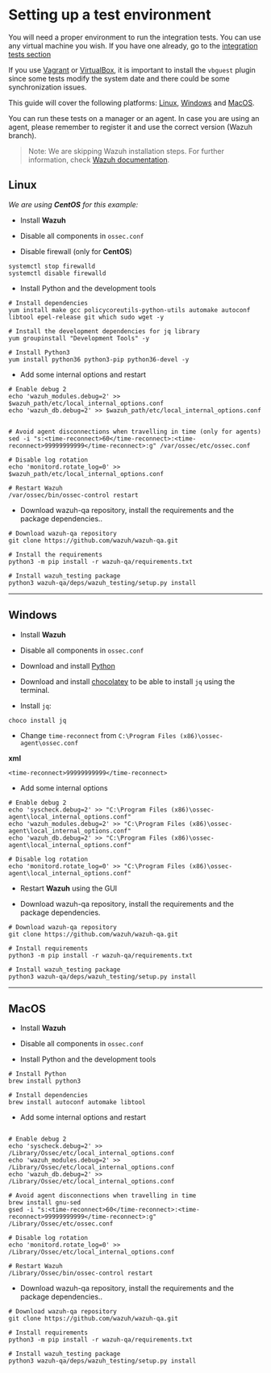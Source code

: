 # Setting up a test environment

You will need a proper environment to run the integration tests. You can use any virtual machine you wish. If you have 
one already, go to the [integration tests section](../)

If you use [Vagrant](https://www.vagrantup.com/downloads.html) or 
[VirtualBox](https://www.virtualbox.org/wiki/Downloads), it is important to install the `vbguest` plugin since some 
tests modify the system date and there could be some synchronization issues.

This guide will cover the following platforms: [Linux](#linux), [Windows](#windows) and [MacOS](#macos).

You can run these tests on a manager or an agent. In case you are using an agent, please remember to register it and 
use the correct version (Wazuh branch).

> Note: We are skipping Wazuh installation steps. For further information, check 
> [Wazuh documentation](https://documentation.wazuh.com/3.13/installation-guide/index.html).

## Linux

_We are using **CentOS** for this example:_

- Install **Wazuh**

- Disable all components in `ossec.conf`

- Disable firewall (only for **CentOS**)

```
systemctl stop firewalld
systemctl disable firewalld
```

- Install Python and the development tools

```
# Install dependencies
yum install make gcc policycoreutils-python-utils automake autoconf libtool epel-release git which sudo wget -y

# Install the development dependencies for jq library
yum groupinstall "Development Tools" -y

# Install Python3
yum install python36 python3-pip python36-devel -y
```

- Add some internal options and restart

```
# Enable debug 2
echo 'wazuh_modules.debug=2' >> $wazuh_path/etc/local_internal_options.conf
echo 'wazuh_db.debug=2' >> $wazuh_path/etc/local_internal_options.conf


# Avoid agent disconnections when travelling in time (only for agents)
sed -i "s:<time-reconnect>60</time-reconnect>:<time-reconnect>99999999999</time-reconnect>:g" /var/ossec/etc/ossec.conf

# Disable log rotation
echo 'monitord.rotate_log=0' >> $wazuh_path/etc/local_internal_options.conf

# Restart Wazuh
/var/ossec/bin/ossec-control restart
```

- Download wazuh-qa repository, install the requirements and the package dependencies..

```
# Download wazuh-qa repository
git clone https://github.com/wazuh/wazuh-qa.git

# Install the requirements
python3 -m pip install -r wazuh-qa/requirements.txt

# Install wazuh_testing package
python3 wazuh-qa/deps/wazuh_testing/setup.py install
```

-----------

## Windows

- Install **Wazuh**

- Disable all components in `ossec.conf`

- Download and install [Python](https://www.python.org/downloads/windows/)

- Download and install [chocolatey](https://chocolatey.org/docs/installation) to be able to 
  install `jq` using the terminal.

- Install `jq`:

```
choco install jq
```


- Change `time-reconnect` from `C:\Program Files (x86)\ossec-agent\ossec.conf`

__xml__
```
<time-reconnect>99999999999</time-reconnect>
```

- Add some internal options

```
# Enable debug 2
echo 'syscheck.debug=2' >> "C:\Program Files (x86)\ossec-agent\local_internal_options.conf"
echo 'wazuh_modules.debug=2' >> "C:\Program Files (x86)\ossec-agent\local_internal_options.conf"
echo 'wazuh_db.debug=2' >> "C:\Program Files (x86)\ossec-agent\local_internal_options.conf"

# Disable log rotation
echo 'monitord.rotate_log=0' >> "C:\Program Files (x86)\ossec-agent\local_internal_options.conf"
```

- Restart **Wazuh** using the GUI

- Download wazuh-qa repository, install the requirements and the package dependencies.

```
# Download wazuh-qa repository
git clone https://github.com/wazuh/wazuh-qa.git

# Install requirements
python3 -m pip install -r wazuh-qa/requirements.txt

# Install wazuh_testing package
python3 wazuh-qa/deps/wazuh_testing/setup.py install
```

-----------

## MacOS

- Install **Wazuh**

- Disable all components in `ossec.conf`

- Install Python and the development tools

```
# Install Python
brew install python3

# Install dependencies
brew install autoconf automake libtool

```

- Add some internal options and restart

```

# Enable debug 2
echo 'syscheck.debug=2' >> /Library/Ossec/etc/local_internal_options.conf
echo 'wazuh_modules.debug=2' >> /Library/Ossec/etc/local_internal_options.conf
echo 'wazuh_db.debug=2' >> /Library/Ossec/etc/local_internal_options.conf

# Avoid agent disconnections when travelling in time
brew install gnu-sed
gsed -i "s:<time-reconnect>60</time-reconnect>:<time-reconnect>99999999999</time-reconnect>:g"
/Library/Ossec/etc/ossec.conf

# Disable log rotation
echo 'monitord.rotate_log=0' >> /Library/Ossec/etc/local_internal_options.conf

# Restart Wazuh
/Library/Ossec/bin/ossec-control restart
```

- Download wazuh-qa repository, install the requirements and the package dependencies..

```
# Download wazuh-qa repository
git clone https://github.com/wazuh/wazuh-qa.git

# Install requirements
python3 -m pip install -r wazuh-qa/requirements.txt

# Install wazuh_testing package
python3 wazuh-qa/deps/wazuh_testing/setup.py install
```

